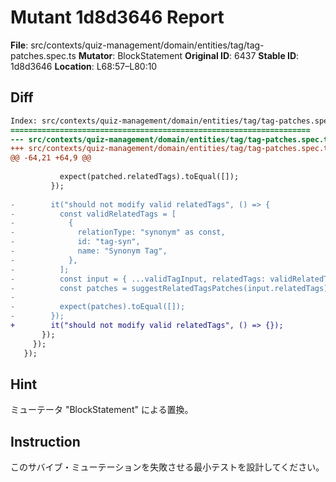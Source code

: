 # Mutant 1d8d3646 Report

**File**: src/contexts/quiz-management/domain/entities/tag/tag-patches.spec.ts
**Mutator**: BlockStatement
**Original ID**: 6437
**Stable ID**: 1d8d3646
**Location**: L68:57–L80:10

## Diff

```diff
Index: src/contexts/quiz-management/domain/entities/tag/tag-patches.spec.ts
===================================================================
--- src/contexts/quiz-management/domain/entities/tag/tag-patches.spec.ts	original
+++ src/contexts/quiz-management/domain/entities/tag/tag-patches.spec.ts	mutated #6437
@@ -64,21 +64,9 @@
 
           expect(patched.relatedTags).toEqual([]);
         });
 
-        it("should not modify valid relatedTags", () => {
-          const validRelatedTags = [
-            {
-              relationType: "synonym" as const,
-              id: "tag-syn",
-              name: "Synonym Tag",
-            },
-          ];
-          const input = { ...validTagInput, relatedTags: validRelatedTags };
-          const patches = suggestRelatedTagsPatches(input.relatedTags);
-
-          expect(patches).toEqual([]);
-        });
+        it("should not modify valid relatedTags", () => {});
       });
     });
   });
```

## Hint

ミューテータ "BlockStatement" による置換。

## Instruction

このサバイブ・ミューテーションを失敗させる最小テストを設計してください。
